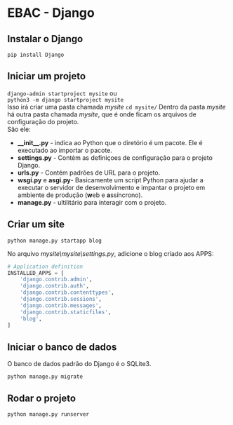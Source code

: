 # EBAC - Django
## Instalar o Django
`pip install Django`

## Iniciar um projeto
`django-admin startproject mysite` ou \
`python3 -m django startproject mysite` \
Isso irá criar uma pasta chamada *mysite* `cd mysite/`
Dentro da pasta *mysite* há outra pasta chamada *mysite*, que é onde ficam os arquivos de configuração do projeto. \
São ele:
-  **\_\_init__.py** - indica ao Python que o diretório é um pacote. Ele é executado ao importar o pacote.
- **settings.py** - Contém as definiçoes de configuração para o projeto Django.
- **urls.py** - Contém padrões de URL para o projeto.
- **wsgi.py** e **asgi.py**- Basicamente um script Python para ajudar a executar o servidor de desenvolvimento e impantar o projeto em ambiente de produção (**w**eb e **a**ssíncrono).
- **manage.py** - ultilitário para interagir com o projeto.

## Criar um site
`python manage.py startapp blog`

No arquivo *mysite\mysite\settings.py*, adicione o blog criado aos APPS:
```python
# Application definition
INSTALLED_APPS = [
    'django.contrib.admin',
    'django.contrib.auth',
    'django.contrib.contenttypes',
    'django.contrib.sessions',
    'django.contrib.messages',
    'django.contrib.staticfiles',
    'blog',
]
```

## Iniciar o banco de dados
O banco de dados padrão do Django é o SQLite3.

`python manage.py migrate`

## Rodar o projeto
`python manage.py runserver`